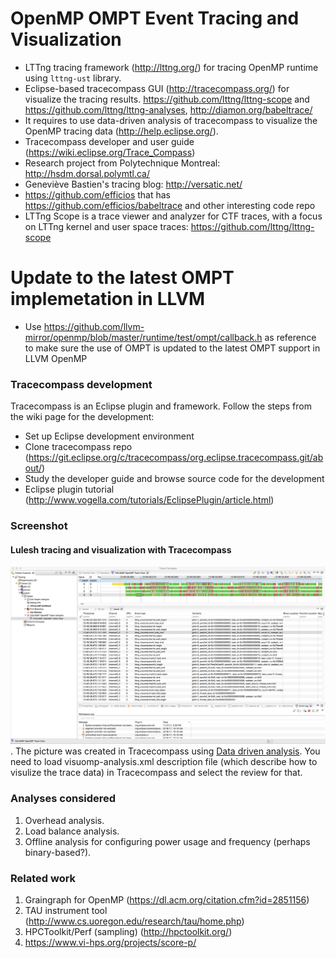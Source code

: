 # OpenMP OMPT Event Tracing and Visualization

 * LTTng tracing framework (http://lttng.org/) for tracing OpenMP runtime using `lttng-ust` library.
 * Eclipse-based tracecompass GUI (http://tracecompass.org/) for visualize the tracing results. https://github.com/lttng/lttng-scope and https://github.com/lttng/lttng-analyses, http://diamon.org/babeltrace/
 * It requires to use data-driven analysis of tracecompass to visualize the OpenMP tracing data (http://help.eclipse.org/).
 * Tracecompass developer and user guide (https://wiki.eclipse.org/Trace_Compass)
 * Research project from Polytechnique Montreal: http://hsdm.dorsal.polymtl.ca/
 * Geneviève Bastien's tracing blog: http://versatic.net/
 * https://github.com/efficios that has https://github.com/efficios/babeltrace and other interesting code repo
 * LTTng Scope is a trace viewer and analyzer for CTF traces, with a focus on LTTng kernel and user space traces: https://github.com/lttng/lttng-scope

# Update to the latest OMPT implemetation in LLVM
 * Use https://github.com/llvm-mirror/openmp/blob/master/runtime/test/ompt/callback.h as reference to make sure the use of OMPT is updated to the latest OMPT support in LLVM OpenMP
 
 ### Tracecompass development
 Tracecompass is an Eclipse plugin and framework. Follow the steps from the wiki page for the development:
 * Set up Eclipse development environment
 * Clone tracecompass repo (https://git.eclipse.org/c/tracecompass/org.eclipse.tracecompass.git/about/)
 * Study the developer guide and browse source code for the development
 * Eclipse plugin tutorial (http://www.vogella.com/tutorials/EclipsePlugin/article.html)

 ### Screenshot
 #### Lulesh tracing and visualization with Tracecompass
 ![Lulesh tracing and visualization with Tracecompass](doc/OMPT_LTTng_TraceCompass.png). The picture was created in Tracecompass using [Data driven analysis](
 http://archive.eclipse.org/tracecompass/doc/stable/org.eclipse.tracecompass.doc.user/Data-driven-analysis.html#Data_driven_analysis). You need to load visuomp-analysis.xml description file (which describe how to visulize the trace data) in Tracecompass and select the review for that.

### Analyses considered
 1. Overhead analysis.
 1. Load balance analysis.
 1. Offline analysis for configuring power usage and frequency (perhaps binary-based?).

### Related work
 1. Graingraph for OpenMP (https://dl.acm.org/citation.cfm?id=2851156)
 1. TAU instrument tool (http://www.cs.uoregon.edu/research/tau/home.php)
 1. HPCToolkit/Perf (sampling) (http://hpctoolkit.org/)
 1. https://www.vi-hps.org/projects/score-p/
